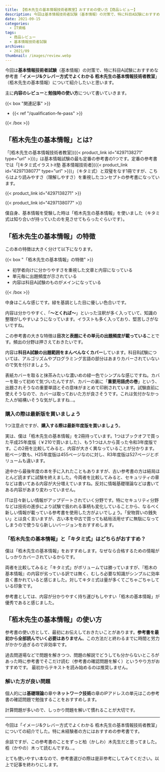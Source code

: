 ```yaml
---
title: 【栢木先生の基本情報技術者教室】おすすめの使い方【商品レビュー】
description: 今回は基本情報技術者試験（基本情報）の対策で、特に科目A試験におすすめな参考書「イメージ&クレバー方式でよくわかる 栢木先生の基本情報技術者教室」（栢木先生の基本情報）について紹介したいと思います。
date: 2021-09-15
categories: 
  - IT資格
tags: 
  - 商品レビュー
  - 基本情報技術者試験
archives: 
  - 2021/09
thumbnail: /images/review.webp
---
```


今回は**基本情報技術者試験**（基本情報）の対策で、特に科目A試験におすすめな参考書「**イメージ&クレバー方式でよくわかる 栢木先生の基本情報技術者教室**」（栢木先生の基本情報）について紹介したいと思います。

<!--more-->

主に**内容のレビュー**と**勉強時の使い方**について書いていきます。

{{< box "関連記事" >}}
<ul>
<li>{{< ref "/qualification-fe-pass" >}}</li>
</ul>
{{< /box >}}

## 「栢木先生の基本情報」とは?

「[栢木先生の基本情報技術者教室]({{< product_link id="4297138271" type="url" >}})」は基本情報試験の最も定番の参考書の1つです。定番の参考書では「[キタミ式イラストit塾 基本情報技術者]({{< product_link id="4297138077" type="url" >}})」（キタミ式）と双璧をなす1冊ですが、こちらはより読みやすさ（理解しやすさ）を重視したコンセプトの参考書になっています。

{{< product_link id="4297138271" >}}

{{< product_link id="4297138077" >}}

僕自身、基本情報を受験した時は「栢木先生の基本情報」を使いました（キタミ式は知り合いが持っていたのを見させてもらったぐらいです）。

## 「栢木先生の基本情報」の特徴

この本の特徴は大きく分けて以下になります。

{{< box "「栢木先生の基本情報」の特徴" >}}
<ul>
<li>初学者向けに分かりやすさを重視した文章と内容になっている</li>
<li>単元毎に出題頻度が示されている</li>
<li>内容は科目A試験のものがメインになっている</li>
</ul>
{{< /box >}}

中身はこんな感じです。緑を基調とした目に優しい色合いです。

内容は分かりやすく、「**～とくれば～**」といった注釈が多く入っていて、知識の整理がしやすいようになっています。イラストも多く入っており、堅苦しさがないですね。

この参考書の大きな特徴は**目次と表題にその単元の出題頻度が載っている**ことです。頻出の分野は押さえておきたいです。

内容は**科目A試験の出題範囲をまんべんなくカバー**しています。科目B試験については、アルゴリズムやプログラミング言語の部分はあまりカバーされていないので気を付けましょう。

表紙カバーを取ると抹茶みたいな濃いめの緑一色でシンプルな感じですね。カバーを取って初めて気づいたんですが、カバーの裏に「**重要用語虎の巻**」という、出題されそうなの重要単語とその意味がまとめて印刷されています。試験直前に使えそうなので、カバーは取っておいた方が良さそうです。これは気付かなかった人が結構いそうな気がしますね…。

### 購入の際は最新版を買いましょう

1つ注意点ですが、**購入する際は最新年度版を買いましょう**。

実は、僕は「栢木先生の基本情報」を2冊持っています。1つはブックオフで買った平成25年度版（￥210で買いました）、もう1つは人から貰った令和3年度版です。この2冊を比較してみると、内容が大きく異なっていることが分かります。総ページ数も、H25年度版は455ページなのに対し、R3年度版は527ページとボリュームも違います。

途中から最後年度の本を手に入れたこともありますが、古い参考書の方は結局ほとんど読まずに試験を終えました。今両者を比較してみると、セキュリティの章などは書いてある内容が大分増えていますね。反対に情報基礎理論などは書いてある内容があまり変わっていません。

ITは日々新しい情報がアップデートされていく分野です。特にセキュリティ分野などは技術の進歩により試験で扱われる事柄も変化していることから、なるべく新しい情報が載っている参考書を使用した方がよいでしょう。「安物買いの銭失い」とは良く言いますが、古い本を中古で買っても結局活用せずに無駄になってしまうので使うなら新しいバージョンをおすすめします。

### 「栢木先生の基本情報」と「キタミ式」はどちらがおすすめ？

僕は「栢木先生の基本情報」をおすすめします。なぜなら合格するための情報がしっかりカバーされているからです。

両者を比較してみると「キタミ式」がボリュームでは勝っていますが、『栢木の基本情報』の内容が劣っている訳では無く、むしろ必要な知識がシンプルに効率良く書かれていると感じました。対してキタミ式は量が多くてごちゃごちゃしている印象です。

参考書としては、内容が分かりやすく持ち運びもしやすい「栢木の基本情報」が優秀であると感じました。

## 「栢木先生の基本情報」の使い方

参考書の使い方として、最初にお伝えしておきたいことがあります。**参考書を最初から全部読んでいく必要はありません**。この方法だと終わるまでに時間と労力がかかり過ぎるので非効率です。

過去問道場などで問題を解きつつ、問題の解説でどうしても分からないところがあった時に参考書でそこだけ読む（参考書の確認問題を解く）というやり方がおすすめです。 最初からテキストを読み始めるのは推奨しません。

### 解いた方が良い問題

個人的には**基礎理論**の章や**ネットワーク技術**の章のIPアドレスの単元はこの参考書の確認問題で勉強することをおすすめします。

計算問題が多いので、しっかり問題を解いて慣れることが大切です。

* * *

今回は「イメージ&クレバー方式でよくわかる 栢木先生の基本情報技術者教室」についての紹介でした。特に未経験者の方にはおすすめの参考書です。

余談ですが、この参考書のことをずっと柏（かしわ）木先生だと思ってました。栢（かやの）木って読むんですね…。

とても使いやすい本なので、参考書選びの際は是非参考にしてみてください。以上で記事を終わりにします。